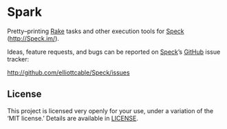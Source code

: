 Spark
=====
Pretty–printing [Rake][] tasks and other execution tools for [Speck][]
(<http://Speck.im/>).

Ideas, feature requests, and bugs can be reported on [Speck][]’s [GitHub][]
issue tracker:

<http://github.com/elliottcable/Speck/issues>

  [Rake]: http://rake.rubyforge.org/ "Rake’s RDocs"
  [Speck]: http://github.com/elliottcable/Speck "Speck on GitHub"
  [GitHub]: http://github.com/

License
-------
This project is licensed very openly for your use, under a variation of the ‘MIT license.’
Details are available in [LICENSE][].
  
  [LICENSE]: <./LICENSE.text>
